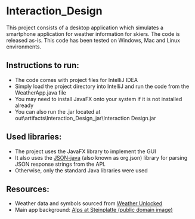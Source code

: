 # Interaction_Design

This project consists of a desktop application which simulates a smartphone application for weather information for skiers.
The code is released as-is.
This code has been tested on Windows, Mac and Linux environments.

## Instructions to run:
- The code comes with project files for IntelliJ IDEA
- Simply load the project directory into IntelliJ and run the code from the WeatherApp.java file
- You may need to install JavaFX onto your system if it is not installed already
- You can also run the .jar located at out\artifacts\Interaction_Design_jar\Interaction Design.jar

## Used libraries:
- The project uses the JavaFX library to implement the GUI
- It also uses the [JSON-java](https://github.com/stleary/JSON-java) (also known as org.json) library for parsing JSON response strings from the API.
- Otherwise, only the standard Java libraries were used

## Resources:
- Weather data and symbols sourced from [Weather Unlocked](http://developer.weatherunlocked.com/)
- Main app background: [Alps at Steinplatte (public domain image)](https://www.flickr.com/photos/sorin_ilie_itu/39645914201)